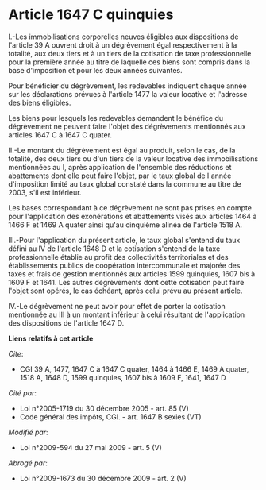 # Article 1647 C quinquies

I.-Les immobilisations corporelles neuves éligibles aux dispositions de l'article 39 A ouvrent droit à un dégrèvement égal
respectivement à la totalité, aux deux tiers et à un tiers de la cotisation de taxe professionnelle pour la première année au
titre de laquelle ces biens sont compris dans la base d'imposition et pour les deux années suivantes. 

Pour bénéficier du dégrèvement, les redevables indiquent chaque année sur les déclarations prévues à l'article 1477 la valeur
locative et l'adresse des biens éligibles. 

Les biens pour lesquels les redevables demandent le bénéfice du dégrèvement ne peuvent faire l'objet des dégrèvements
mentionnés aux articles 1647 C à 1647 C quater. 

II.-Le montant du dégrèvement est égal au produit, selon le cas, de la totalité, des deux tiers ou d'un tiers de la valeur
locative des immobilisations mentionnées au I, après application de l'ensemble des réductions et abattements dont elle peut
faire l'objet, par le taux global de l'année d'imposition limité au taux global constaté dans la commune au titre de 2003,
s'il est inférieur. 

Les bases correspondant à ce dégrèvement ne sont pas prises en compte pour l'application des exonérations et abattements
visés aux articles 1464 à 1466 F et 1469 A quater ainsi qu'au cinquième alinéa de l'article 1518 A. 

III.-Pour l'application du présent article, le taux global s'entend du taux défini au IV de l'article 1648 D et la cotisation
s'entend de la taxe professionnelle établie au profit des collectivités territoriales et des établissements publics de
coopération intercommunale et majorée des taxes et frais de gestion mentionnés aux articles 1599 quinquies, 1607 bis à 1609 F
et 1641. Les autres dégrèvements dont cette cotisation peut faire l'objet sont opérés, le cas échéant, après celui prévu au
présent article. 

IV.-Le dégrèvement ne peut avoir pour effet de porter la cotisation mentionnée au III à un montant inférieur à celui
résultant de l'application des dispositions de l'article 1647 D.

**Liens relatifs à cet article**

_Cite_:

  - CGI 39 A, 1477, 1647 C à 1647 C quater, 1464 à 1466 E, 1469 A quater, 1518 A, 1648 D, 1599 quinquies, 1607 bis à 1609 F, 1641, 1647 D

_Cité par_:

  - Loi n°2005-1719 du 30 décembre 2005 - art. 85 (V)
  - Code général des impôts, CGI. - art. 1647 B sexies (VT)

_Modifié par_:

  - Loi n°2009-594 du 27 mai 2009 - art. 5 (V)

_Abrogé par_:

  - Loi n°2009-1673 du 30 décembre 2009 - art. 2 (V)
